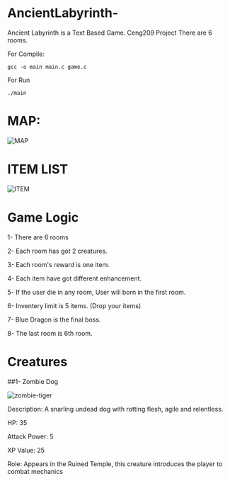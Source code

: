 # AncientLabyrinth-
Ancient Labyrinth is a Text Based Game. Ceng209 Project
There are 6 rooms.

For Compile: 

```gcc -o main main.c game.c```

For Run

```./main```

# MAP: 

![MAP](https://github.com/user-attachments/assets/1d3960ea-d8ea-4cd7-a77f-bd340cf6f9b6)

# ITEM LIST

![ITEM](https://github.com/user-attachments/assets/296a8bb6-82e4-4f06-8070-5b366cc5f5b8)

# Game Logic 

1- There are 6 rooms

2- Each room has got 2 creatures.

3- Each room's reward is one item.

4- Each item have got different enhancement.

5- If the user die in any room, User will born in the first room. 

6- Inventery limit is 5 items. (Drop your items)

7- Blue Dragon is the final boss.

8- The last room is 6th room. 


# Creatures 

##1- Zombie Dog

![zombie-tiger](https://github.com/user-attachments/assets/b2e05c46-da7e-4d70-926c-f75195d77121)


Description: A snarling undead dog with rotting flesh, agile and relentless.

HP: 35

Attack Power: 5

XP Value: 25

Role: Appears in the Ruined Temple, this creature introduces the player to combat mechanics



